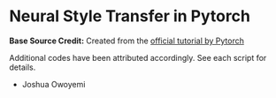 # Neural Style Transfer in Pytorch

**Base Source Credit:** Created from the [official tutorial by Pytorch](https://pytorch.org/tutorials/advanced/neural_style_tutorial.html)

Additional codes have been attributed accordingly. See each script for details.

 - Joshua Owoyemi